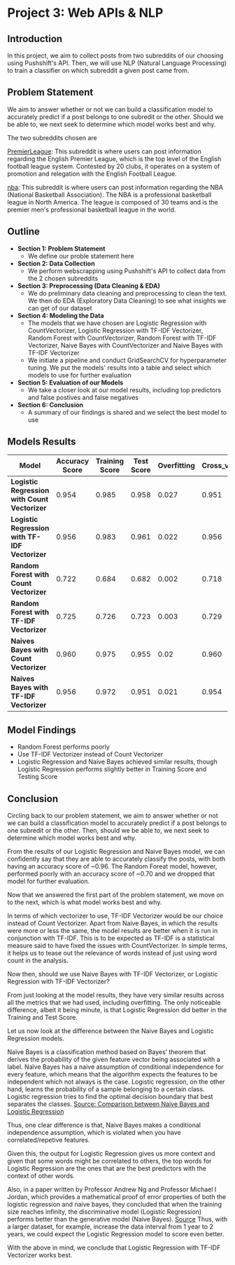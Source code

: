 # Project 3: Web APIs & NLP

## Introduction

In this project, we aim to collect posts from two subreddits of our choosing using Pushshift's API. Then, we will use NLP (Natural Language Processing) to train a classifier on which subreddit a given post came from.

## Problem Statement

We aim to answer whether or not we can build a classification model to accurately predict if a post belongs to one subredit or the other. Should we be able to, we next seek to determine which model works best and why.

The two subreddits chosen are

[PremierLeague](https://www.reddit.com/r/PremierLeague/): This subreddit is where users can post information regarding the English Premier League, which is the top level of the English football league system. Contested by 20 clubs, it operates on a system of promotion and relegation with the English Football League.

[nba](https://www.reddit.com/r/nba/): This subreddit is where users can post information regarding the NBA (National Basketball Association). The NBA is a professional basketball league in North America. The league is composed of 30 teams and is the premier men's professional basketball league in the world.

## Outline

* **Section 1: Problem Statement**
    * We define our proble statement here
* **Section 2: Data Collection**
    * We perform webscrapping using Pushshift's API to collect data from the 2 chosen subreddits
* **Section 3: Preprocessing (Data Cleaning & EDA)**
    * We do preliminary data cleaning and preprocessing to clean the text. We then do EDA (Exploratory Data Cleaning) to see what insights we can get of our dataset
* **Section 4: Modeling the Data**
    * The models that we have chosen are Logistic Regression with CountVectorizer, Logistic Regression with TF-IDF Vectorizer, Random Forest with CountVectorizer, Random Forest with TF-IDF Vectorizer, Naive Bayes with CountVectorizer and Naive Bayes with TF-IDF Vectorizer
    * We initiate a pipeline and conduct GridSearchCV for hyperparameter tuning. We put the models' results into a table and select which models to use for further evaluation
* **Section 5: Evaluation of our Models**
    * We take a closer look at our model results, including top predictors and false postives and false negatives
* **Section 6: Conclusion**
    * A summary of our findings is shared and we select the best model to use



## Models Results

|Model|Accuracy Score|Training Score|Test Score|Overfitting|Cross_val_score|
|---|---|---|---|---|---|
|**Logistic Regression with Count Vectorizer**|0.954|0.985|0.958|0.027|0.951|
|**Logistic Regression with TF-IDF Vectorizer**|0.956|0.983|0.961|0.022|0.956|
|**Random Forest with Count Vectorizer**|0.722|0.684|0.682|0.002|0.718|
|**Random Forest with TF-IDF Vectorizer**|0.725|0.726|0.723|0.003|0.729|
|**Naives Bayes with Count Vectorizer**|0.960|0.975|0.955|0.02|0.960|
|**Naives Bayes with TF-IDF Vectorizer**|0.956|0.972|0.951|0.021|0.954|


## Model Findings

* Random Forest performs poorly
* Use TF-IDF Vectorizer instead of Count Vectorizer
* Logistic Regression and Naive Bayes achieved similar results, though Logistic Regression performs slightly better in Training Score and Testing Score

## Conclusion

Circling back to our problem statement, we aim to answer whether or not we can build a classification model to accurately predict if a post belongs to one subredit or the other. Then, should we be able to, we next seek to determine which model works best and why.

From the results of our Logistic Regression and Naive Bayes model, we can confidently say that they are able to accurately classify the posts, with both having an accuracy score of ~0.96. The Random Foreat model, however, performed poorly with an accuracy score of ~0.70 and we dropped that model for further evaluation.

Now that we answered the first part of the problem statement, we move on to the next, which is what model works best and why.

In terms of which vectorizer to use, TF-IDF Vectorizer would be our choice instead of Count Vectorizer. Apart from Naive Bayes, in which the results were more or less the same, the model results are better when it is run in conjunction with TF-IDF. This is to be expected as TF-IDF is a statistical measure said to have fixed the issues with CountVectorizer. In simple terms, it helps us to tease out the relevance of words instead of just using word count in the analysis.

Now then, should we use Naive Bayes with TF-IDF Vectorizer, or Logistic Regression with TF-IDF Vectorizer?

From just looking at the model results, they have very similar results across all the metrics that we had used, including overfitting. The only noticeable difference, albeit it being minute, is that Logistic Regression did better in the Training and Test Score.

Let us now look at the difference between the Naive Bayes and Logistic Regression models.

Naïve Bayes is a classification method based on Bayes’ theorem that derives the probability of the given feature vector being associated with a label. Naïve Bayes has a naive assumption of conditional independence for every feature, which means that the algorithm expects the features to be independent which not always is the case.
Logistic regression, on the other hand, learns the probability of a sample belonging to a certain class. Logistic regression tries to find the optimal decision boundary that best separates the classes. [Source: Comparison between Naive Bayes and Logistic Regression](https://dataespresso.com/en/2017/10/24/comparison-between-naive-bayes-and-logistic-regression/)

Thus, one clear difference is that, Naive Bayes makes a conditional independence assumption, which is violated when you have correlated/repetive features. 

Given this, the output for Logistic Regression gives us more context and given that some words might be correlated to others, the top words for Logistic Regression are the ones that are the best predictors with the context of other words. 

Also, in a paper written by Professor Andrew Ng and Professor Michael I Jordan, which provides a mathematical proof of error properties of both the logistic regression and naive bayes, they concluded that when the training size reaches infinity, the discriminative model (Logistic Regression) performs better than the generative model (Naive Bayes). [Source](http://ai.stanford.edu/~ang/papers/nips01-discriminativegenerative.pdf)
Thus, with a larger dataset, for example, increase the data interval from 1 year to 2 years, we could expect the Logistic Regression model to score even better.

With the above in mind, we conclude that Logistic Regression with TF-IDF Vectorizer works best.






